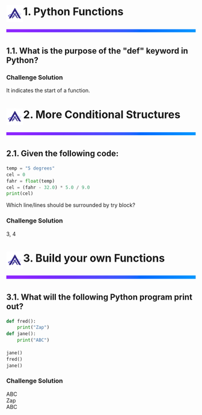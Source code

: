 <!-- Logo and Header -->
<div>
    <img align="left" src="../src/images/logo.png" width="45">
    <h1 style="border-bottom: none">
        1. Python Functions <img src="../src/images/purple_divider.png">
    </h1>
</div>

1.1. What is the purpose of the "def" keyword in Python?
----------

### Challenge Solution

It indicates the start of a function.

<!-- Logo and Header -->
<div>
    <img align="left" src="../src/images/logo.png" width="45">
    <h1 style="border-bottom: none">
        2. More Conditional Structures <img src="../src/images/purple_divider.png">
    </h1>
</div>

2.1. Given the following code:
----------

```python
temp = "5 degrees"
cel = 0
fahr = float(temp)
cel = (fahr - 32.0) * 5.0 / 9.0
print(cel)
```

Which line/lines should be surrounded by try block?

### Challenge Solution

3, 4

<!-- Logo and Header -->
<div>
    <img align="left" src="../src/images/logo.png" width="45">
    <h1 style="border-bottom: none">
        3. Build your own Functions <img src="../src/images/purple_divider.png">
    </h1>
</div>

3.1. What will the following Python program print out?
----------

```python
def fred():
    print("Zap")
def jane():
    print("ABC")

jane()
fred()
jane()
```

### Challenge Solution

ABC\
Zap\
ABC
